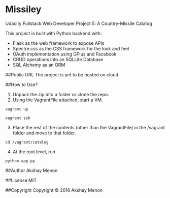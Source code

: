 # Missiley
Udacity Fullstack Web Developer Project 5: A Country-Missile Catalog

This project is built with Python backend with:
- Flask as the web framework to expose APIs
- Spectre.css as the CSS framework for the look and feel
- OAuth implementation using GPlus and Facebook
- CRUD operations into an SQLLite Database
- SQL Alchemy as an ORM

##Public URL
The project is yet to be hosted on cloud.

##How to Use?
1. Unpack the zip into a folder or clone the repo.
2. Using the VagrantFile attached, start a VM.
```
vagrant up
```
```
vagrant ssh
```
3. Place the rest of the contents (other than the VagrantFile) in the /vagrant folder and move to that folder.
```
cd /vagrant/catalog
```
4. At the root level, run
```
python app.py
```

##Author
Akshay Menon

##License
MIT

##Copyright
Copyright &copy; 2016 Akshay Menon

